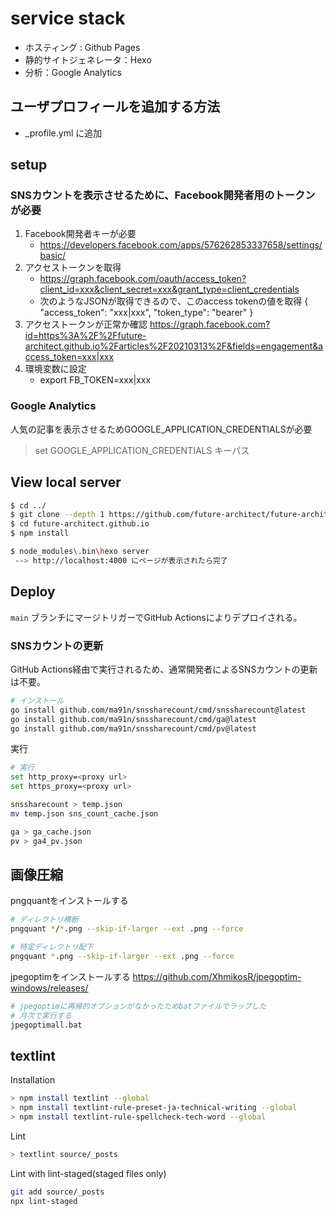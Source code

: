 # service stack

* ホスティング : Github Pages
* 静的サイトジェネレータ：Hexo
* 分析：Google Analytics

## ユーザプロフィールを追加する方法

* _profile.yml に追加

## setup
### SNSカウントを表示させるために、Facebook開発者用のトークンが必要

1. Facebook開発者キーが必要
    * https://developers.facebook.com/apps/576262853337658/settings/basic/
2. アクセストークンを取得
    * https://graph.facebook.com/oauth/access_token?client_id=xxx&client_secret=xxx&grant_type=client_credentials
    * 次のようなJSONが取得できるので、このaccess tokenの値を取得
{
"access_token": "xxx|xxx",
"token_type": "bearer"
}
3. アクセストークンが正常か確認
https://graph.facebook.com?id=https%3A%2F%2Ffuture-architect.github.io%2Farticles%2F20210313%2F&fields=engagement&access_token=xxx|xxx
4. 環境変数に設定
    * export FB_TOKEN=xxx|xxx

### Google Analytics

人気の記事を表示させるためGOOGLE_APPLICATION_CREDENTIALSが必要

> set GOOGLE_APPLICATION_CREDENTIALS キーパス

## View local server

```sh
$ cd ../
$ git clone --depth 1 https://github.com/future-architect/future-architect.github.io
$ cd future-architect.github.io
$ npm install

$ node_modules\.bin\hexo server
 --> http://localhost:4000 にページが表示されたら完了
```

## Deploy

`main` ブランチにマージトリガーでGitHub Actionsによりデプロイされる。

### SNSカウントの更新

GitHub Actions経由で実行されるため、通常開発者によるSNSカウントの更新は不要。

```sh
# インストール
go install github.com/ma91n/snssharecount/cmd/snssharecount@latest
go install github.com/ma91n/snssharecount/cmd/ga@latest
go install github.com/ma91n/snssharecount/cmd/pv@latest
```

実行

```sh
# 実行
set http_proxy=<proxy url>
set https_proxy=<proxy url>

snssharecount > temp.json
mv temp.json sns_count_cache.json

ga > ga_cache.json
pv > ga4_pv.json
```

## 画像圧縮

pngquantをインストールする

```sh
# ディレクトリ横断
pngquant */*.png --skip-if-larger --ext .png --force

# 特定ディレクトリ配下
pngquant *.png --skip-if-larger --ext .png --force
```

jpegoptimをインストールする
https://github.com/XhmikosR/jpegoptim-windows/releases/

```sh
# jpegoptimに再帰的オプションがなかったためbatファイルでラップした
# 月次で実行する
jpegoptimall.bat
```

## textlint

Installation

```sh
> npm install textlint --global
> npm install textlint-rule-preset-ja-technical-writing --global
> npm install textlint-rule-spellcheck-tech-word --global
```

Lint

```sh
> textlint source/_posts
```

Lint with lint-staged(staged files only)

```sh
git add source/_posts
npx lint-staged
```